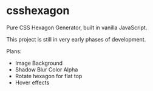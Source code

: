 # csshexagon
Pure CSS Hexagon Generator, built in vanilla JavaScript.

This project is still in very early phases of development.

Plans:
- Image Background
- Shadow Blur Color Alpha
- Rotate hexagon for flat top
- Hover effects
